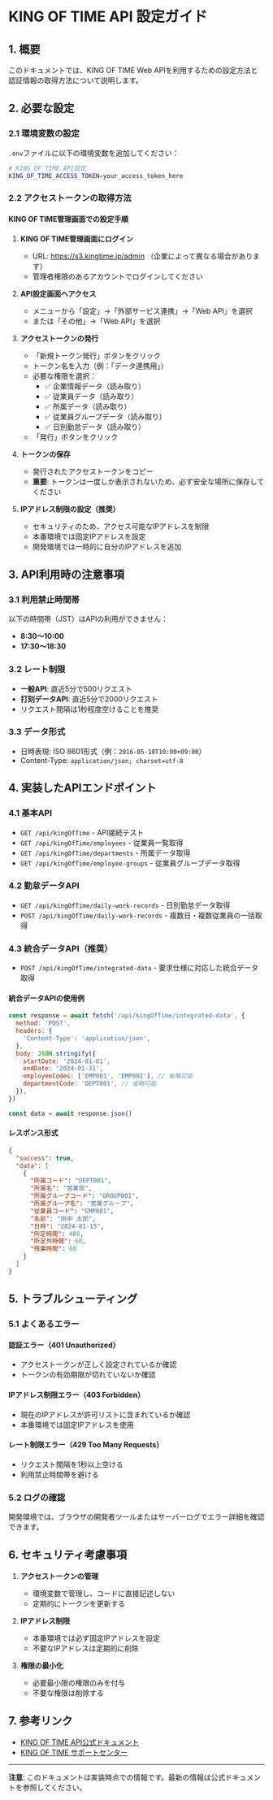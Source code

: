 # KING OF TIME API 設定ガイド

## 1. 概要

このドキュメントでは、KING OF TIME Web APIを利用するための設定方法と認証情報の取得方法について説明します。

## 2. 必要な設定

### 2.1 環境変数の設定

`.env`ファイルに以下の環境変数を追加してください：

```bash
# KING OF TIME API設定
KING_OF_TIME_ACCESS_TOKEN=your_access_token_here
```

### 2.2 アクセストークンの取得方法

#### KING OF TIME管理画面での設定手順

1. **KING OF TIME管理画面にログイン**

   - URL: https://s3.kingtime.jp/admin （企業によって異なる場合があります）
   - 管理者権限のあるアカウントでログインしてください

2. **API設定画面へアクセス**

   - メニューから「設定」→「外部サービス連携」→「Web API」を選択
   - または「その他」→「Web API」を選択

3. **アクセストークンの発行**

   - 「新規トークン発行」ボタンをクリック
   - トークン名を入力（例：「データ連携用」）
   - 必要な権限を選択：
     - ✅ 企業情報データ（読み取り）
     - ✅ 従業員データ（読み取り）
     - ✅ 所属データ（読み取り）
     - ✅ 従業員グループデータ（読み取り）
     - ✅ 日別勤怠データ（読み取り）
   - 「発行」ボタンをクリック

4. **トークンの保存**

   - 発行されたアクセストークンをコピー
   - **重要**: トークンは一度しか表示されないため、必ず安全な場所に保存してください

5. **IPアドレス制限の設定（推奨）**
   - セキュリティのため、アクセス可能なIPアドレスを制限
   - 本番環境では固定IPアドレスを設定
   - 開発環境では一時的に自分のIPアドレスを追加

## 3. API利用時の注意事項

### 3.1 利用禁止時間帯

以下の時間帯（JST）はAPIの利用ができません：

- **8:30～10:00**
- **17:30～18:30**

### 3.2 レート制限

- **一般API**: 直近5分で500リクエスト
- **打刻データAPI**: 直近5分で2000リクエスト
- リクエスト間隔は1秒程度空けることを推奨

### 3.3 データ形式

- 日時表現: ISO 8601形式（例：`2016-05-10T10:00+09:00`）
- Content-Type: `application/json; charset=utf-8`

## 4. 実装したAPIエンドポイント

### 4.1 基本API

- `GET /api/kingOfTime` - API接続テスト
- `GET /api/kingOfTime/employees` - 従業員一覧取得
- `GET /api/kingOfTime/departments` - 所属データ取得
- `GET /api/kingOfTime/employee-groups` - 従業員グループデータ取得

### 4.2 勤怠データAPI

- `GET /api/kingOfTime/daily-work-records` - 日別勤怠データ取得
- `POST /api/kingOfTime/daily-work-records` - 複数日・複数従業員の一括取得

### 4.3 統合データAPI（推奨）

- `POST /api/kingOfTime/integrated-data` - 要求仕様に対応した統合データ取得

#### 統合データAPIの使用例

```javascript
const response = await fetch('/api/kingOfTime/integrated-data', {
  method: 'POST',
  headers: {
    'Content-Type': 'application/json',
  },
  body: JSON.stringify({
    startDate: '2024-01-01',
    endDate: '2024-01-31',
    employeeCodes: ['EMP001', 'EMP002'], // 省略可能
    departmentCode: 'DEPT001', // 省略可能
  }),
})

const data = await response.json()
```

#### レスポンス形式

```json
{
  "success": true,
  "data": [
    {
      "所属コード": "DEPT001",
      "所属名": "営業部",
      "所属グループコード": "GROUP001",
      "所属グループ名": "営業グループ",
      "従業員コード": "EMP001",
      "名前": "田中 太郎",
      "日時": "2024-01-15",
      "所定時間": 480,
      "所定外時間": 60,
      "残業時間": 60
    }
  ]
}
```

## 5. トラブルシューティング

### 5.1 よくあるエラー

#### 認証エラー（401 Unauthorized）

- アクセストークンが正しく設定されているか確認
- トークンの有効期限が切れていないか確認

#### IPアドレス制限エラー（403 Forbidden）

- 現在のIPアドレスが許可リストに含まれているか確認
- 本番環境では固定IPアドレスを使用

#### レート制限エラー（429 Too Many Requests）

- リクエスト間隔を1秒以上空ける
- 利用禁止時間帯を避ける

### 5.2 ログの確認

開発環境では、ブラウザの開発者ツールまたはサーバーログでエラー詳細を確認できます。

## 6. セキュリティ考慮事項

1. **アクセストークンの管理**

   - 環境変数で管理し、コードに直接記述しない
   - 定期的にトークンを更新する

2. **IPアドレス制限**

   - 本番環境では必ず固定IPアドレスを設定
   - 不要なIPアドレスは定期的に削除

3. **権限の最小化**
   - 必要最小限の権限のみを付与
   - 不要な権限は削除する

## 7. 参考リンク

- [KING OF TIME API公式ドキュメント](https://developer.kingoftime.jp/)
- [KING OF TIME サポートセンター](https://support.kingtime.jp/)

---

**注意**: このドキュメントは実装時点での情報です。最新の情報は公式ドキュメントを参照してください。
